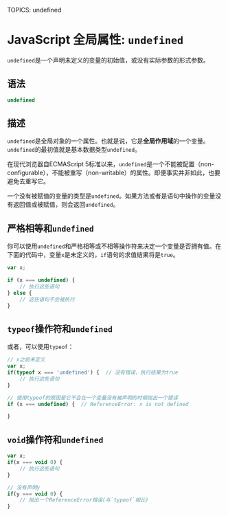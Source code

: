 TOPICS: undefined

# JavaScript 全局属性: `undefined`

`undefined`是一个声明未定义的变量的初始值，或没有实际参数的形式参数。

## 语法

```javascript
undefined
```

## 描述

`undefined`是全局对象的一个属性。也就是说，它是**全局作用域**的一个变量。`undefined`的最初值就是基本数据类型`undefined`。

在现代浏览器自ECMAScript 5标准以来，`undefined`是一个不能被配置（non-configurable），不能被重写（non-writable）的属性。即便事实并非如此，也要避免去重写它。

一个没有被赋值的变量的类型是`undefined`。如果方法或者是语句中操作的变量没有返回值或被赋值，则会返回`undefined`。

## 严格相等和`undefined`

你可以使用`undefined`和严格相等或不相等操作符来决定一个变量是否拥有值。在下面的代码中，变量`x`是未定义的，`if`语句的求值结果将是`true`。

```javascript
var x;

if (x === undefined) {
    // 执行这些语句
} else {
    // 这些语句不会被执行
}
```

## `typeof`操作符和`undefined`

或者，可以使用`typeof`：

```javascript
// x之前未定义
var x;
if(typeof x === 'undefined') {  // 没有错误，执行结果为true
    // 执行这些语句
}

// 使用typeof的原因是它不会在一个变量没有被声明的时候抛出一个错误
if (x === undefined) {  // ReferenceError: x is not defined

}
```

## `void`操作符和`undefined`

```javascript
var x;
if(x === void 0) {
    // 执行这些语句
}

// 没有声明y
if(y === void 0) {
    // 抛出一个ReferenceError错误(与`typeof`相比)
}
```
